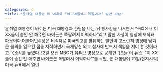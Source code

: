 ```yaml
---
categories: d
title: "윤석열 대통령 미 의회에 “이 XX들이… 쪽팔려서” 발언 파문"
---
```

윤석열 대통령이 바이든 미국 대통령과 환담을 나눈 뒤 행사장을 나서면서 “국회에서 이 XX들이 승인 안 해주면 바이든은 쪽팔려서 어떡하나”라고 말한 사실이 영상에 포착돼 파문이다.더불어민주당은 비속어로 미국외교를 폄훼하는 발언이 고스란히 영상에 담겨 큰 물의를 일으킨 점을 지적하면서 국제망신 외교 참사에 반드시 책임을 져야 할 것이라고 목소리를 높였다.22일 오전 MBC가 유튜브 영상으로 공개한 ‘[오늘 이 뉴스] “이 XX들이 승인 안 해주면 바이든은 쪽팔려서 어떡하나”’를 보면, 윤 대통령이 21일(현지시각) 미국 뉴욕에서 열린
